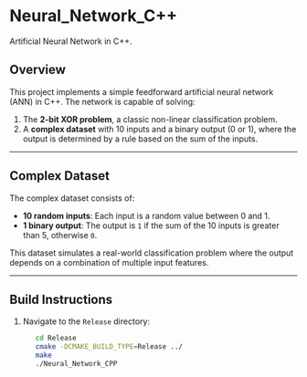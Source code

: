# Neural_Network_C++
Artificial Neural Network in C++.

## Overview
This project implements a simple feedforward artificial neural network (ANN) in C++. The network is capable of solving:
1. The **2-bit XOR problem**, a classic non-linear classification problem.
2. A **complex dataset** with 10 inputs and a binary output (0 or 1), where the output is determined by a rule based on the sum of the inputs.

---

## Complex Dataset
The complex dataset consists of:
- **10 random inputs**: Each input is a random value between 0 and 1.
- **1 binary output**: The output is `1` if the sum of the 10 inputs is greater than 5, otherwise `0`.

This dataset simulates a real-world classification problem where the output depends on a combination of multiple input features.

---

## Build Instructions
1. Navigate to the `Release` directory:
   ```bash
      cd Release
      cmake -DCMAKE_BUILD_TYPE=Release ../
      make
      ./Neural_Network_CPP
```